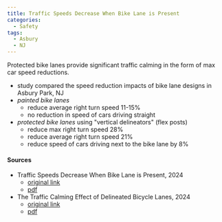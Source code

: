 ```yaml
---
title: Traffic Speeds Decrease When Bike Lane is Present
categories:
  - Safety
tags:
  - Asbury
  - NJ
---
```


Protected bike lanes provide significant traffic calming in the form of max car speed reductions.

* study compared the speed reduction impacts of bike lane designs in Asbury Park, NJ
* _painted bike lanes_
  * reduce average right turn speed 11-15%
  * no reduction in speed of cars driving straight
* _protected bike lanes_ using "vertical delineators" (flex posts)
  * reduce max right turn speed 28%
  * reduce average right turn speed 21%
  * reduce speed of cars driving next to the bike lane by 8%

#### Sources

* Traffic Speeds Decrease When Bike Lane is Present, 2024
  * [original link](https://www.rutgers.edu/news/traffic-speeds-decrease-when-bike-lane-present)
  * [pdf](/images/research/rutgers-bike-lane-car-speed.pdf)
* The Traffic Calming Effect of Delineated Bicycle Lanes, 2024
  * [original link](https://www.sciencedirect.com/science/article/pii/S2667091724000013)
  * [pdf](/images/research/rutgers-bike-lane-car-speed-academic.pdf)
